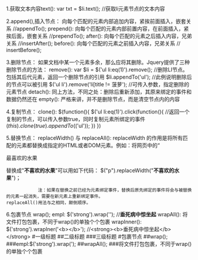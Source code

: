 1.获取文本内容text():
    var txt = $li.text();            //获取li元素节点的文本内容

2.append(),插入节点：
        向每个匹配的元素内部追加内容，紧挨前面插入，嵌套关系    //appendTo();
    prepend():
        向每个匹配的元素内部前置内容，在前面插入，紧挨后面，嵌套关系    //prependTo();
    after():
        向每个匹配的元素之后插入内容，兄弟关系       //insertAfter();
    before():
        向每个匹配的元素之前插入内容，兄弟关系      // insertBefore();

3.删除节点：
    如果文档中某一个元素多余，那么应将其删除。Jquery提供了三种删除节点的方法：
    remove():
        var $li = $('ul li:eq(1)').remove();        //删除LI节点。包括其后代元素，返回一个删除节点的引用
        $li.appendTo('ul');                         //此例说明删除后的节点可以被引用
        $('ul li').remove('li[title != 菠萝');      //可传入参数，指定删除的元素节点
    detach():
        同上方法，不同之处：删除后重新添加，其原来绑定的事件和数据仍然还在
    empty():
        严格来讲，并不是删除节点，而是清空节点内的内容

4.复制节点：
    clone():
        $(function(){
		    	$('ul li:eq(1)').click(function(){                //返回一个复制的节点，可以传入参数true，同时复制元素所绑定的事件
		    		$(this).clone(true).appendTo($('ul'));
		    	})
		})  

5.替换节点：
    replaceWidth() 与 replaceAll():
        replaceWidth 的作用是将所有匹配的元素都替换成指定的HTML或者DOM元素。例如：将网页中的“<p title = "选择水果">最喜欢的水果</p> 替换成"<strong>不喜欢的水果</strong>"可以用如下代码：
            $("p").replaceWidth("<strong>不喜欢的水果</strong>")；

                注：如果在替换之前已经为元素绑定事件，替换后原先绑定的事件将会与被替换的元素一起消失，需要在新元素上重新绑定事件。
    replaceAll()用法与之相同，颠倒顺序。

6.包裹节点
    wrap();
        empl: $('strong').wrap('<b></b>');            //<b><strong>垂死病中惊坐起</strong></b>
    wrapAll():
        将文件打包包裹，不同于wrap()的单独个个包裹
    wrapInner():
        $('strong').wrapIner('<b></b>');              //<strong><b>垂死病中惊坐起</b></strong>
#一级标题
##二级标题
###三级标题
#包裹节点
##wrap();
###empl:$('strong').wrap('<b></b>);
##wrapAll();
###将文件打包包裹，不同于wrap()的单独个个包裹

                  
